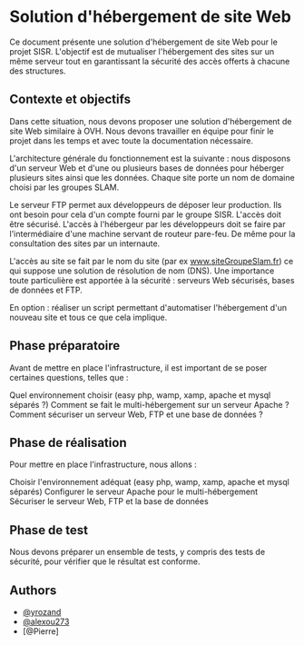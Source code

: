 # Solution d'hébergement de site Web
Ce document présente une solution d'hébergement de site Web pour le projet SISR. L'objectif est de mutualiser l'hébergement des sites sur un même serveur tout en garantissant la sécurité des accès offerts à chacune des structures.

## Contexte et objectifs
Dans cette situation, nous devons proposer une solution d'hébergement de site Web similaire à OVH. Nous devons travailler en équipe pour finir le projet dans les temps et avec toute la documentation nécessaire.

L'architecture générale du fonctionnement est la suivante : nous disposons d'un serveur Web et d'une ou plusieurs bases de données pour héberger plusieurs sites ainsi que les données. Chaque site porte un nom de domaine choisi par les groupes SLAM.

Le serveur FTP permet aux développeurs de déposer leur production. Ils ont besoin pour cela d'un compte fourni par le groupe SISR. L'accès doit être sécurisé. L'accès à l'hébergeur par les développeurs doit se faire par l'intermédiaire d'une machine servant de routeur pare-feu. De même pour la consultation des sites par un internaute.

L'accès au site se fait par le nom du site (par ex www.siteGroupeSlam.fr) ce qui suppose une solution de résolution de nom (DNS). Une importance toute particulière est apportée à la sécurité : serveurs Web sécurisés, bases de données et FTP.

En option : réaliser un script permettant d'automatiser l'hébergement d'un nouveau site et tous ce que cela implique.

## Phase préparatoire
Avant de mettre en place l'infrastructure, il est important de se poser certaines questions, telles que :

Quel environnement choisir (easy php, wamp, xamp, apache et mysql séparés ?)
Comment se fait le multi-hébergement sur un serveur Apache ?
Comment sécuriser un serveur Web, FTP et une base de données ?
## Phase de réalisation
Pour mettre en place l'infrastructure, nous allons :

Choisir l'environnement adéquat (easy php, wamp, xamp, apache et mysql séparés)
Configurer le serveur Apache pour le multi-hébergement
Sécuriser le serveur Web, FTP et la base de données
## Phase de test
Nous devons préparer un ensemble de tests, y compris des tests de sécurité, pour vérifier que le résultat est conforme.
## Authors

- [@yrozand](https://github.com/yrozand)
- [@alexou273](https://github.com/alexou273)
- [@Pierre]

